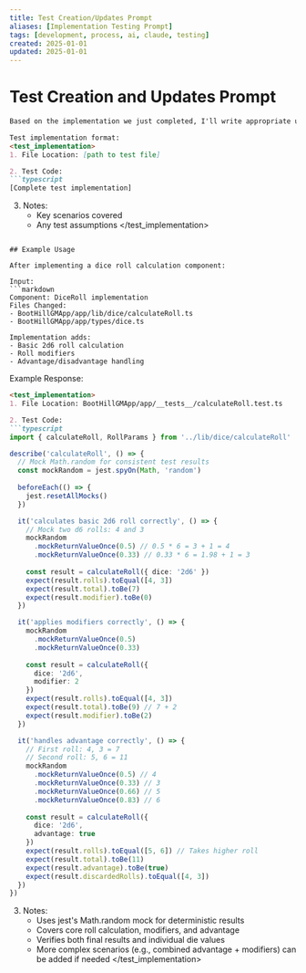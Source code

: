 ```yaml
---
title: Test Creation/Updates Prompt
aliases: [Implementation Testing Prompt]
tags: [development, process, ai, claude, testing]
created: 2025-01-01
updated: 2025-01-01
---
```


# Test Creation and Updates Prompt

```markdown
Based on the implementation we just completed, I'll write appropriate unit tests. I'll focus on core functionality while keeping the test scope practical.

Test implementation format:
<test_implementation>
1. File Location: [path to test file]

2. Test Code:
```typescript
[Complete test implementation]
```

3. Notes:
   - Key scenarios covered
   - Any test assumptions
</test_implementation>
```

## Example Usage

After implementing a dice roll calculation component:

Input:
```markdown
Component: DiceRoll implementation
Files Changed:
- BootHillGMApp/app/lib/dice/calculateRoll.ts
- BootHillGMApp/app/types/dice.ts

Implementation adds:
- Basic 2d6 roll calculation
- Roll modifiers
- Advantage/disadvantage handling
```

Example Response:
```markdown
<test_implementation>
1. File Location: BootHillGMApp/app/__tests__/calculateRoll.test.ts

2. Test Code:
```typescript
import { calculateRoll, RollParams } from '../lib/dice/calculateRoll'

describe('calculateRoll', () => {
  // Mock Math.random for consistent test results
  const mockRandom = jest.spyOn(Math, 'random')
  
  beforeEach(() => {
    jest.resetAllMocks()
  })

  it('calculates basic 2d6 roll correctly', () => {
    // Mock two d6 rolls: 4 and 3
    mockRandom
      .mockReturnValueOnce(0.5) // 0.5 * 6 = 3 + 1 = 4
      .mockReturnValueOnce(0.33) // 0.33 * 6 = 1.98 + 1 = 3
    
    const result = calculateRoll({ dice: '2d6' })
    expect(result.rolls).toEqual([4, 3])
    expect(result.total).toBe(7)
    expect(result.modifier).toBe(0)
  })

  it('applies modifiers correctly', () => {
    mockRandom
      .mockReturnValueOnce(0.5)
      .mockReturnValueOnce(0.33)
    
    const result = calculateRoll({ 
      dice: '2d6',
      modifier: 2
    })
    expect(result.rolls).toEqual([4, 3])
    expect(result.total).toBe(9) // 7 + 2
    expect(result.modifier).toBe(2)
  })

  it('handles advantage correctly', () => {
    // First roll: 4, 3 = 7
    // Second roll: 5, 6 = 11
    mockRandom
      .mockReturnValueOnce(0.5) // 4
      .mockReturnValueOnce(0.33) // 3
      .mockReturnValueOnce(0.66) // 5
      .mockReturnValueOnce(0.83) // 6
    
    const result = calculateRoll({ 
      dice: '2d6',
      advantage: true
    })
    expect(result.rolls).toEqual([5, 6]) // Takes higher roll
    expect(result.total).toBe(11)
    expect(result.advantage).toBe(true)
    expect(result.discardedRolls).toEqual([4, 3])
  })
})
```

3. Notes:
   - Uses jest's Math.random mock for deterministic results
   - Covers core roll calculation, modifiers, and advantage
   - Verifies both final results and individual die values
   - More complex scenarios (e.g., combined advantage + modifiers) can be added if needed
</test_implementation>
```